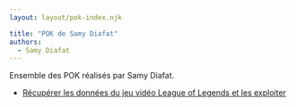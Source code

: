 ```yaml
---
layout: layout/pok-index.njk

title: "POK de Samy Diafat"
authors:
  - Samy Diafat
---
```


Ensemble des POK réalisés par Samy Diafat.

* [Récupérer les données du jeu vidéo League of Legends et les exploiter](./temps-1)
